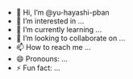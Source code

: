 - 👋 Hi, I’m @yu-hayashi-pban
- 👀 I’m interested in ...
- 🌱 I’m currently learning ...
- 💞️ I’m looking to collaborate on ...
- 📫 How to reach me ...
- 😄 Pronouns: ...
- ⚡ Fun fact: ...

<!---
yu-hayashi-pban/yu-hayashi-pban is a ✨ special ✨ repository because its `README.md` (this file) appears on your GitHub profile.
You can click the Preview link to take a look at your changes.
--->
